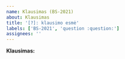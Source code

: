 ```yaml
---
name: Klausimas (BS-2021)
about: Klausimas
title: '[?]: klausimo esmė'
labels: ['BS-2021', 'question :question:']
assignees: ''
---
```


**Klausimas:**  
